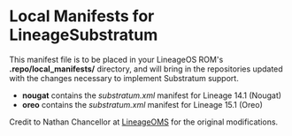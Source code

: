 Local Manifests for LineageSubstratum
=====================================

This manifest file is to be placed in your LineageOS ROM's **.repo/local_manifests/** directory, and will bring in the repositories updated with the changes necessary to implement Substratum support.

* **nougat** contains the _substratum.xml_ manifest for Lineage 14.1 (Nougat)
* **oreo** contains the _substratum.xml_ manifest for Lineage 15.1 (Oreo)

Credit to Nathan Chancellor at [LineageOMS](https://github.com/LineageOMS) for the original modifications.

